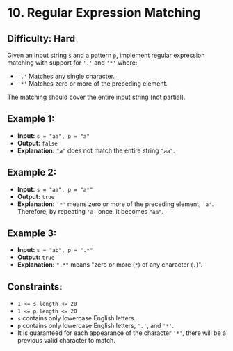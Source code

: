 # 10. Regular Expression Matching
## Difficulty: Hard

Given an input string ```s``` and a pattern ```p```, implement regular expression matching with support for ```'.'``` and ```'*'``` where:

+ ```'.'``` Matches any single character.​​​​
+ ```'*'``` Matches zero or more of the preceding element.

The matching should cover the entire input string (not partial).

## Example 1:
+ **Input:** ```s = "aa", p = "a"```
+ **Output:** ```false```
+ **Explanation:** ```"a"``` does not match the entire string ```"aa"```.

## Example 2:
+ **Input:** ```s = "aa", p = "a*"```
+ **Output:** ```true```
+ **Explanation:** ```'*'``` means zero or more of the preceding element, ```'a'```. Therefore, by repeating ```'a'``` once, it becomes ```"aa"```.

## Example 3:
+ **Input:** ```s = "ab", p = ".*"```
+ **Output:** ```true```
+ **Explanation:** ```".*"``` means "zero or more (```*```) of any character (```.```)".

## Constraints:
+ ```1 <= s.length <= 20```
+ ```1 <= p.length <= 20```
+ ```s``` contains only lowercase English letters.
+ ```p``` contains only lowercase English letters, ```'.'```, and ```'*'```.
+ It is guaranteed for each appearance of the character ```'*'```, there will be a previous valid character to match.
